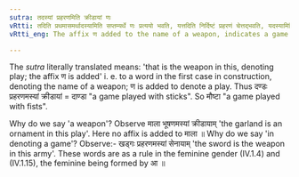 ```yaml
---
sutra: तदस्यां प्रहरणमिति क्रीडायां णः
vRtti: तदिति प्रथमासमर्थादस्यामिति सप्तम्यर्थे णः प्रत्ययो भवति, यत्तदिति निर्दिष्टं प्रहरणं चेत्तद्भवति, यदस्यामिति निर्दिष्टं क्रीडा चेत्सा भवति ॥
vRtti_eng: The affix ण added to the name of a weapon, indicates a game played with that weapon.

---
```

The _sutra_ literally translated means: 'that is the weapon in this, denoting play; the affix ण is added' i. e. to a word in the first case in construction, denoting the name of a weapon; ण is added to denote a play. Thus दण्डः प्रहरणमस्यां क्रीडायां = दाण्डा "a game played with sticks". So मौष्टा "a game played with fists".

Why do we say 'a weapon'? Observe माला भूषणमस्यां क्रीडायाम् 'the garland is an ornament in this play'. Here no affix is added to माला ॥ Why do we say 'in denoting a game'? Observe:- खड्गः प्रहरणमस्यां सेनायाम् 'the sword is the weapon in this army'. These words are as a rule in the feminine gender (IV.1.4) and (IV.1.15), the feminine being formed by आ ॥